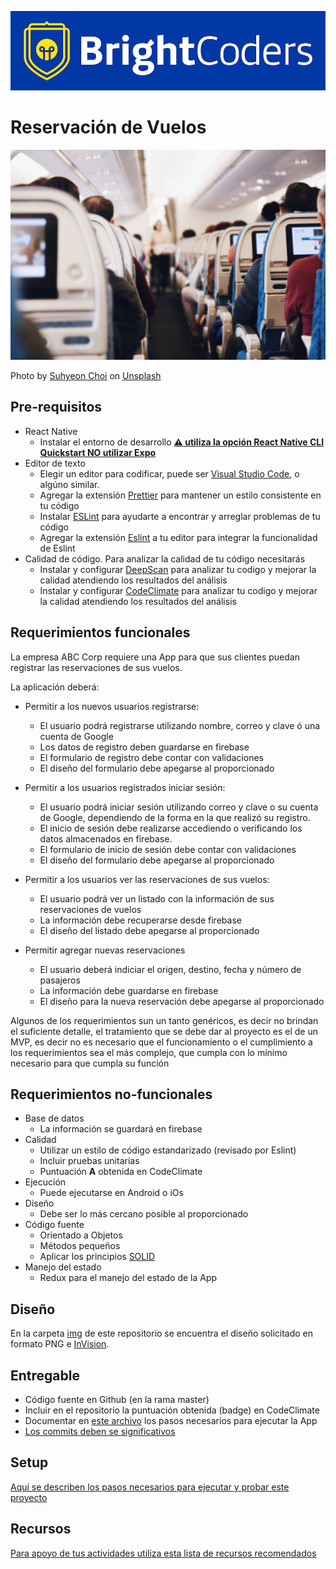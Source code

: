 ![BrightCoders Logo](src/assets/img/logo-bc.png)

# Reservación de Vuelos

![Cover](src/assets/img/cover.jpg)

<span>Photo by <a href="https://unsplash.com/@by_syeoni?utm_source=unsplash&amp;utm_medium=referral&amp;utm_content=creditCopyText">Suhyeon Choi</a> on <a href="https://unsplash.com/s/photos/flight?utm_source=unsplash&amp;utm_medium=referral&amp;utm_content=creditCopyText">Unsplash</a></span>

## Pre-requisitos
-  React Native
   - Instalar el entorno de desarrollo [**:warning: utiliza la opción React Native CLI Quickstart NO utilizar Expo**](https://reactnative.dev/docs/environment-setup)
- Editor de texto
  - Elegir un editor para codificar, puede ser [Visual Studio Code](https://code.visualstudio.com/), o algúno similar.
  - Agregar la extensión [Prettier](https://marketplace.visualstudio.com/items?itemName=esbenp.prettier-vscode) para mantener un estilo consistente en tu código
  - Instalar [ESLint](https://eslint.org/) para ayudarte a encontrar y arreglar problemas de tu código
  - Agregar la extensión [Eslint](https://marketplace.visualstudio.com/items?itemName=dbaeumer.vscode-eslint) a tu editor para integrar la funcionalidad de Eslint
- Calidad de código. Para analizar la calidad de tu código necesitarás
  - Instalar y configurar [DeepScan](https://deepscan.io/) para analizar tu codigo y mejorar la calidad atendiendo los resultados del análisis
  - Instalar y configurar [CodeClimate](https://codeclimate.com/) para analizar tu codigo y mejorar la calidad atendiendo los resultados del análisis
  
## Requerimientos funcionales
  
La empresa ABC Corp requiere una App para que sus clientes puedan registrar las reservaciones de sus vuelos. 
  
La aplicación deberá:
  
- Permitir a los nuevos usuarios registrarse:
  - El usuario podrá registrarse utilizando nombre, correo y clave ó una cuenta de Google
  - Los datos de registro deben guardarse en firebase
  - El formulario de registro debe contar con validaciones
  - El diseño del formulario debe apegarse al proporcionado
  
- Permitir a los usuarios registrados iniciar sesión:
  - El usuario podrá iniciar sesión utilizando correo y clave o su cuenta de Google, dependiendo de la forma en la que realizó su registro.
  - El inicio de sesión debe realizarse accediendo o verificando los datos almacenados en firebase.
  - El formulario de inicio de sesión debe contar con validaciones
  - El diseño del formulario debe apegarse al proporcionado
  
- Permitir a los usuarios ver las reservaciones de sus vuelos:
  - El usuario podrá ver un listado con la información de sus reservaciones de vuelos
  - La información debe recuperarse desde firebase
  - El diseño del listado debe apegarse al proporcionado
  
- Permitir agregar nuevas reservaciones
  - El usuario deberá indiciar el origen, destino, fecha y número de pasajeros
  - La información debe guardarse en firebase
  - El diseño para la nueva reservación debe apegarse al proporcionado
  
 Algunos de los requerimientos sun un tanto genéricos, es decir no brindan el suficiente detalle, el tratamiento que se debe dar al proyecto es el de un MVP, es decir no es necesario que el funcionamiento o el cumplimiento a los requerimientos sea el más complejo, que cumpla con lo mínimo necesario para que cumpla su función
  
## Requerimientos no-funcionales
 - Base de datos
   - La información se guardará en firebase
 - Calidad
   - Utilizar un estilo de código estandarizado (revisado por Eslint)
   - Incluir pruebas unitarias
   - Puntuación **A** obtenida en CodeClimate
- Ejecución 
   - Puede ejecutarse en Android o iOs
- Diseño
   - Debe ser lo más cercano posible al proporcionado
- Código fuente
   - Orientado a Objetos
   - Métodos pequeños
   - Aplicar los principios [SOLID](https://blog.usejournal.com/how-to-apply-solid-principles-in-react-applications-6c964091a982)
 - Manejo del estado
   - Redux para el manejo del estado de la App
  
## Diseño
En la carpeta [img](/img) de este repositorio se encuentra el diseño solicitado en formato PNG e [InVision](https://www.invisionapp.com/).
  
## Entregable
- Código fuente en Github (en la rama master)
- Incluir en el repositorio la puntuación obtenida (badge) en CodeClimate
- Documentar en [este archivo](setup/README.md) los pasos necesarios para ejecutar la App
- [Los commits deben se significativos](https://medium.com/better-programming/you-need-meaningful-commit-messages-d869e44e98d4)


## Setup
[Aquí se describen los pasos necesarios para ejecutar y probar este proyecto](setup/README.md)

## Recursos
[Para apoyo de tus actividades utiliza esta lista de recursos recomendados](https://brightcoder.gitbook.io/handbook/react-native)
  
